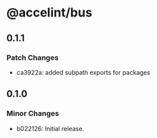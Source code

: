 # @accelint/bus

## 0.1.1

### Patch Changes

- ca3922a: added subpath exports for packages

## 0.1.0

### Minor Changes

- b022126: Initial release.
